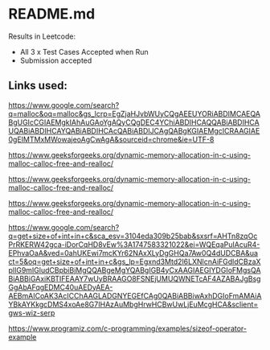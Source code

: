 # README.md

Results in Leetcode:
- All 3 x Test Cases Accepted when Run
- Submission accepted

## Links used:

https://www.google.com/search?q=malloc&oq=malloc&gs_lcrp=EgZjaHJvbWUyCQgAEEUYORiABDIMCAEQABgUGIcCGIAEMgkIAhAuGAoYgAQyCQgDEC4YChiABDIHCAQQABiABDIHCAUQABiABDIHCAYQABiABDIHCAcQABiABDIJCAgQABgKGIAEMgcICRAAGIAE0gEIMTMxMWowajeoAgCwAgA&sourceid=chrome&ie=UTF-8

https://www.geeksforgeeks.org/dynamic-memory-allocation-in-c-using-malloc-calloc-free-and-realloc/

https://www.geeksforgeeks.org/dynamic-memory-allocation-in-c-using-malloc-calloc-free-and-realloc/

https://www.geeksforgeeks.org/dynamic-memory-allocation-in-c-using-malloc-calloc-free-and-realloc/

https://www.google.com/search?q=get+size+of+int+in+c&sca_esv=3104eda309b25bab&sxsrf=AHTn8zqOcPrRKERW42gca-iDorCqHD8vEw%3A1747583321022&ei=WQEqaPuIAcuR4-EPhvaOaA&ved=0ahUKEwi7mcKYr62NAxXLyDgGHQa7Aw0Q4dUDCBA&uact=5&oq=get+size+of+int+in+c&gs_lp=Egxnd3Mtd2l6LXNlcnAiFGdldCBzaXplIG9mIGludCBpbiBjMgQQABgeMgYQABgIGB4yCxAAGIAEGIYDGIoFMgsQABiABBiGAxiKBTIFEAAY7wUyBRAAGO8FSNEjUMUQWNETcAF4AZABAJgBsgGgAbAFqgEDMC40uAEDyAEA-AEBmAICoAK3AcICChAAGLADGNYEGEfCAg0QABiABBiwAxhDGIoFmAMAiAYBkAYKkgcDMS4xoAe8G7IHAzAuMbgHrwHCBwUwLjEuMcgHCA&sclient=gws-wiz-serp

https://www.programiz.com/c-programming/examples/sizeof-operator-example